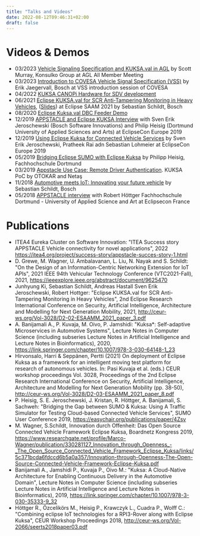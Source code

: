 ```yaml
---
title: "Talks and Videos"
date: 2022-08-12T09:46:31+02:00
draft: false
---
```


# Videos & Demos

- 03/2023 [Vehicle Signaling Specification and KUKSA.val in AGL](https://www.youtube.com/watch?v=RhSocQDu_DY) by Scott Murray, Konsulko Group at AGL All Member Meeting
- 03/2023 [Introduction to COVESA Vehicle Signal Specification (VSS)](https://www.youtube.com/watch?v=aZImZiq0mgw) by Erik Jaegervall, Bosch at VSS introduction session of COVESA
- 04/2022 [KUKSA CANOPi Hardware for SDV development](https://www.youtube.com/watch?v=y6zAF-tSS2Q)
- 06/2021 [Eclipse KUKSA.val for SCR Anti-Tampering Monitoring in Heavy Vehicles](https://www.youtube.com/watch?v=20U8bWwWfgw), ([Slides](https://events.eclipse.org/2021/saam-mobility/presentations/D2-02-Presentation.pdf)) at Eclipse SAAM 2021 by Sebastian Schildt, Bosch
- 08/2020 [Eclipse Kuksa.val DBC Feeder Demo](https://www.youtube.com/watch?v=nTzmDDy3iwQ)
- 12/2019 [APPSTACLE and Eclipse KUKSA Interview](https://www.youtube.com/watch?v=-dOwFY2l-SY) with Sven Erik Jeroschewski (Bosch Software Innovations) and Philip Heisig (Dortmund University of Applied Sciences and Arts) at EclipseCon Europe 2019
- 12/2019 [Using Eclipse Kuksa for Connected Vehicle Services](https://www.youtube.com/watch?v=FcqzLn-wiB0) by Sven Erik Jeroschewski, Pratheek Rai adn Sebastian Lohmeier at EclipseCon Europe 2019
- 05/2019 [Bridging Eclipse SUMO with Eclipse Kuksa](https://youtu.be/FuIaJ2tlnRE) by Philipp Heisig, Fachhochschule Dortmund
- 03/2019 [Appstacle Use Case: Remote Driver Authentication](https://youtu.be/eZHSCXSc2wc). KUKSA PoC by OTOKAR and Netaş
- 11/2018 [Automotive meets IoT: Innovating your future vehicle](https://www.youtube.com/watch?v=tD8pt7WMbuQ) by Sebastian Schildt, Bosch
- 05/2018 [APPSTACLE interview](https://www.youtube.com/watch?v=qCyBjZnGK2E) with Robert Höttger Fachhochschule Dortmund - University of Applied Science and Art at Eclipsecon France

# Publications

- ITEA4 Eureka Cluster on Software Innovation: "ITEA Success story APPSTACLE Vehicle connectivity for novel applications", 2022 https://itea4.org/project/success-story/appstacle-succes-story-1.html
- D. Grewe, M. Wagner, U. Ambalavanan, L. Liu, N. Nayak and S. Schildt: "On the Design of an Information-Centric Networking Extension for IoT APIs", 2021 IEEE 94th Vehicular Technology Conference (VTC2021-Fall), 2021, https://ieeexplore.ieee.org/abstract/document/9625470
- Junhyung Ki, Sebastian Schildt, Andreas Hastall Sven Erik Jeroschewski, Robert Hottger: "Eclipse KUKSA.val for SCR Anti-Tampering Monitoring in Heavy Vehicles", 2nd Eclipse Research International Conference on Security, Artificial Intelligence, Architecture and Modelling for Next Generation Mobility, 2021, http://ceur-ws.org/Vol-3028/D2-02-ESAAMM_2021_paper_3.pdf
- A. Banijamali A., P. Kuvaja, M. Oivo, P. Jamshidi:
  "Kuksa\*: Self-adaptive Microservices in Automotive Systems",
  Lecture Notes in Computer Science (including subseries Lecture Notes in Artificial Intelligence and Lecture Notes in Bioinformatics), 2020, https://link.springer.com/chapter/10.1007/978-3-030-64148-1_23
- Hirvonsalo, Harri & Seppänen, Pertti (2021) On deployment of Eclipse Kuksa as a framework for an intelligent moving test platform for research of autonomous vehicles. In: Pasi Kuvaja et al. (eds.) CEUR workshop proceedings Vol. 3028, Proceedings of the 2nd Eclipse Research International Conference on Security, Artificial Intelligence, Architecture and Modelling for Next Generation Mobility (pp. 38-50), http://ceur-ws.org/Vol-3028/D2-03-ESAAMM_2021_paper_8.pdf
- P. Heisig, S. E. Jeroschewski, J. Kristan, R. Höttger, A. Banijamali, S. Sachweh: "Bridging the Gap between SUMO & Kuksa: Using A Traffic Simulator for Testing Cloud-based Connected Vehicle Services", SUMO User Conference 2019, https://easychair.org/publications/paper/4Zsv
- M. Wagner, S.Schildt, Innovation durch Offenheit: Das Open Source Connected Vehicle Framework Eclipse Kuksa, Boardnetz Kongress 2019, https://www.researchgate.net/profile/Marco-Wagner/publication/330281127_Innovation_through_Openness_-_The_Open_Source_Connected_Vehicle_Framework_Eclipse_Kuksa/links/5c371bcda6fdccd6b5a0a357/Innovation-through-Openness-The-Open-Source-Connected-Vehicle-Framework-Eclipse-Kuksa.pdf
- Banijamali A., Jamshidi P., Kuvaja P., Oivo M.:
  "Kuksa: A Cloud-Native Architecture for Enabling Continuous Delivery in the Automotive Domain",
  Lecture Notes in Computer Science (including subseries Lecture Notes in Artificial Intelligence and Lecture Notes in Bioinformatics), 2019,
  https://link.springer.com/chapter/10.1007/978-3-030-35333-9_32
- Höttger R., Özcelikörs M., Heisig P., Krawczyk L., Cuadra P., Wolff C.: "Combining eclipse IoT technologies for a RPI3-Rover along with Eclipse Kuksa",
  CEUR Workshop Proceedings 2018, http://ceur-ws.org/Vol-2066/seerts2018paper03.pdf
